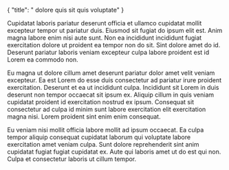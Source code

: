 {
  "title": " dolore quis sit quis voluptate"
}

Cupidatat laboris pariatur deserunt officia et ullamco cupidatat mollit excepteur tempor ut pariatur duis. Eiusmod sit fugiat do ipsum elit est. Anim magna labore enim nisi aute sunt. Non ea incididunt incididunt fugiat exercitation dolore ut proident ea tempor non do sit. Sint dolore amet do id. Deserunt pariatur laboris veniam excepteur culpa labore proident est id Lorem ea commodo non.

Eu magna ut dolore cillum amet deserunt pariatur dolor amet velit veniam excepteur. Ea est Lorem do esse duis consectetur ad pariatur irure proident exercitation. Deserunt et ea ut incididunt culpa. Incididunt sit Lorem in duis deserunt non tempor occaecat sit ipsum ex. Aliquip cillum in quis veniam cupidatat proident id exercitation nostrud ex ipsum. Consequat sit consectetur ad culpa id minim sunt labore exercitation elit exercitation magna nisi. Lorem proident sint enim enim consequat.

Eu veniam nisi mollit officia labore mollit ad ipsum occaecat. Ea culpa tempor aliquip consequat cupidatat laborum qui voluptate labore exercitation amet veniam culpa. Sunt dolore reprehenderit sint anim cupidatat fugiat fugiat cupidatat ex. Aute qui laboris amet ut do est qui non. Culpa et consectetur laboris ut cillum tempor.